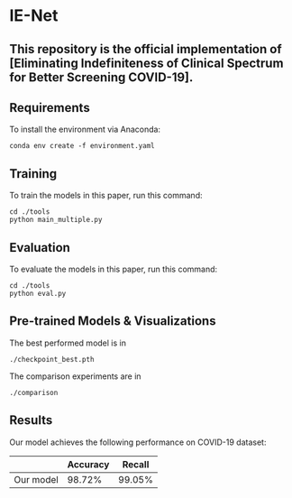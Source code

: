 # IE-Net
 
## This repository is the official implementation of [Eliminating Indefiniteness of Clinical Spectrum for Better Screening COVID-19]. 


## Requirements

To install the environment via Anaconda:

```setup
conda env create -f environment.yaml
```


## Training

To train the models in this paper, run this command:

```train
cd ./tools
python main_multiple.py
```

## Evaluation

To evaluate the models in this paper, run this command:

```eval
cd ./tools
python eval.py
```


## Pre-trained Models & Visualizations

The best performed model is in 
```
./checkpoint_best.pth
```

The comparison experiments are in
```
./comparison
```

## Results

Our model achieves the following performance on COVID-19 dataset:

|                    |    Accuracy       |    Recall      |
| ------------------ |------------------ | -------------- |
|    Our model       |     98.72%        |    99.05%      |

